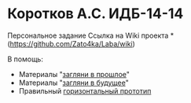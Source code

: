 # Коротков А.С. ИДБ-14-14

Персональное задание
Ссылка на Wiki проекта * (https://github.com/Zato4ka/Laba/wiki)

В помощь:
* Материалы "[загляни в прошлое](https://github.com/stankin/oop/wiki)"
* Материалы "[загляни в будущее](https://github.com/stankin/inet-2017/wiki)"
* Правильный [горизонтальный прототип](https://github.com/jhupanen/jhupanen.github.io)
